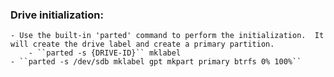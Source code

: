 ### Drive initialization:
	- Use the built-in 'parted' command to perform the initialization.  It will create the drive label and create a primary partition.
		- ``parted -s {DRIVE-ID}`` mklabel
	- ``parted -s /dev/sdb mklabel gpt mkpart primary btrfs 0% 100%``